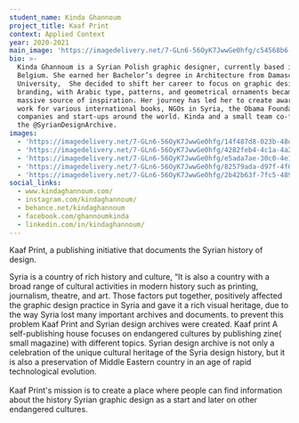 ```yaml
---
student_name: Kinda Ghannoum
project_title: Kaaf Print
context: Applied Context
year: 2020-2021
main_image: 'https://imagedelivery.net/7-GLn6-56OyK7JwwGe0hfg/c54568b6-2456-4acc-ddbd-00a01128e700'
bio: >-
  Kinda Ghannoum is a Syrian Polish graphic designer, currently based in
  Belgium. She earned her Bachelor’s degree in Architecture from Damascus
  University,  She decided to shift her career to focus on graphic design and
  branding, with Arabic type, patterns, and geometrical ornaments became a
  massive source of inspiration. Her journey has led her to create award-winning
  work for various international books, NGOs in Syria, the Obama Foundation,
  companies and start-ups around the world. Kinda and a small team co-founded
  the @SyrianDesignArchive. 
images:
  - 'https://imagedelivery.net/7-GLn6-56OyK7JwwGe0hfg/14f487d8-023b-48d6-380d-57d5e9f77f00'
  - 'https://imagedelivery.net/7-GLn6-56OyK7JwwGe0hfg/4282feb4-4c1a-4a2c-6a4d-c872224ef100'
  - 'https://imagedelivery.net/7-GLn6-56OyK7JwwGe0hfg/e5ada7ae-30c0-4e17-033e-3eb4b13f2000'
  - 'https://imagedelivery.net/7-GLn6-56OyK7JwwGe0hfg/82579ada-d97f-4f62-a2f0-919d70777d00'
  - 'https://imagedelivery.net/7-GLn6-56OyK7JwwGe0hfg/2b42b63f-7fc5-4895-4fd4-96efb650dd00'
social_links:
  - www.kindaghannoum.com/
  - instagram.com/kindaghannoum/
  - behance.net/kindaghannoum
  - facebook.com/ghannoumkinda
  - linkedin.com/in/kindaghannoum/
---
```

Kaaf Print, a publishing initiative that documents the Syrian history of design.

Syria is a country of rich history and culture, “It is also a country with a broad range of cultural activities in modern history such as printing, journalism, theatre, and art. Those factors put together, positively affected the graphic design practice in Syria and gave it a rich visual heritage, due to the way Syria lost many important archives and documents. to prevent this problem Kaaf Print and Syrian design archives were created. Kaaf print A self-publishing house focuses on endangered cultures by publishing zine( small magazine) with different topics. Syrian design archive is not only a celebration of the unique cultural heritage of the Syria design history, but it is also a preservation of Middle Eastern country in an age of rapid technological evolution. \
\
Kaaf Print's mission is to create a place where people can find information about the history Syrian graphic design as a start and later on other endangered cultures.